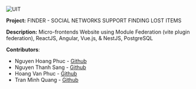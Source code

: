 ﻿![UIT](https://img.shields.io/badge/from-UIT%20VNUHCM-blue?style=for-the-badge&link=https%3A%2F%2Fwww.uit.edu.vn%2F)

**Project:** FINDER - SOCIAL NETWORKS SUPPORT FINDING LOST ITEMS

**Description:** Micro-frontends Website using Module Federation (vite plugin federation), ReactJS, Angular, Vue.js, & NestJS, PostgreSQL

**Contributors**:

- Nguyen Hoang Phuc - [Github](https://github.com/PhucNguyenHoang611)
- Nguyen Thanh Sang - [Github](https://github.com/sang1833)
- Hoang Van Phuc - [Github](https://github.com/PhucHoangVan)
- Tran Minh Quang - [Github](https://github.com/quangnk97)
